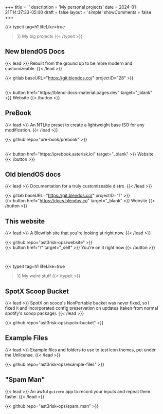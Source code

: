 +++
title = ''
description = 'My personal projects'
date = 2024-01-21T14:37:33-05:00
draft = false
layout = 'simple'
showComments = false
+++

{{< typeit
  tag=h1
  lifeLike=true
>}}
My big projects
{{< /typeit >}}

## New blendOS Docs

{{< lead >}}
Rebuilt from the ground up to be more modern and customizeable.
{{< /lead >}}

{{< gitlab baseURL="https://git.blendos.co/" projectID="28" >}}

<br>
{{< button href="https://blend-docs-material.pages.dev" target="_blank" >}}
Website
{{< /button >}}



## PreBook

{{< lead >}}
An NTLite preset to create a lightweight base ISO for any modification.
{{< /lead >}}


{{< github repo="pre-book/prebook" >}}

<br>
{{< button href="https://prebook.asterisk.lol" target="_blank" >}}
 Website
{{< /button >}}

## Old blendOS docs

{{< lead >}}
Documentation for a truly customizeable distro.
{{< /lead >}}

{{< gitlab baseURL="https://git.blendos.co/" projectID="1" >}}
<br>
{{< button href="https://docs.blendos.co" target="_blank" >}}
 Website
{{< /button >}}

## This website

{{< lead >}}
A Blowfish site that you're looking at right now.
{{< /lead >}}

{{< github repo="ast3risk-ops/website" >}}
<br>
{{< button href="/" target="_self" >}}
 You're on it right now
{{< /button >}}

<br>

{{< typeit
  tag=h1
  lifeLike=true
>}}
My weird stuff
{{< /typeit >}}

## SpotX Scoop Bucket

{{< lead >}}
SpotX on scoop's NonPortable bucket was never fixed, so I fixed it and incorporated config preservation on updates (taken from normal spotify's scoop package).
{{< /lead >}}

{{< github repo="ast3risk-ops/spotx-bucket" >}}

## Example Files

{{< lead >}}
Example files and folders to use to test icon themes, put under the Unlicense.
{{< /lead >}}

{{< github repo="ast3risk-ops/example-files" >}}

## "Spam Man"

{{< lead >}}
An awful `guizero` app to record your inputs and repeat them faster.
{{< /lead >}}

{{< github repo="ast3risk-ops/spam_man" >}}
